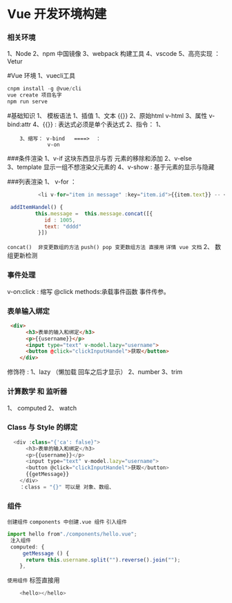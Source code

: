 # Vue 开发环境构建
### 相关环境
1、Node
2、npm 中国镜像
3、webpack 构建工具
4、vscode
5、高亮实现 ： Vetur

#Vue 环境
1、vuecli工具

```js
cnpm install -g @vue/cli
vue create 项目名字
npm run serve
```

#基础知识
1、 模板语法
        1、插值
            1、文本  {{}}
            2、原始html v-html
            3、属性 v-bind:attr
            4、{{}} : 表达式必须是单个表达式
        2、指令：
            1、

        3、缩写： v-bind   ====>  ：
                 v-on

###条件渲染 
    1、v-if  这块东西显示与否  元素的移除和添加
    2、v-else  
    3、template  显示一组不想渲染父元素的
    4、v-show : 基于元素的显示与隐藏

###列表渲染
    1、 v-for ：
```js
          <li v-for="item in message" :key="item.id">{{item.text}} -- </li>
```
```js
 addItemHandel() {
         this.message =  this.message.concat([{
            id : 1005,
            text: "dddd"
          }])
```
```concat()  非变更数组的方法```
```push() pop 变更数组方法 直接用```
```详情 vue 文档```
    2、 数组更新检测
### 事件处理
 v-on:click : 缩写 @click
 methods:承载事件函数
事件传参。
### 表单输入绑定
```html
 <div>
      <h3>表单的输入和绑定</h3>
      <p>{{username}}</p>
      <input type="text" v-model.lazy="username">
      <button @click="clickInputHandel">获取</button>    
    </div>
```
修饰符 :   1、lazy （懒加载 回车之后才显示）  2、number   3、trim
### 计算数学 和 监听器
1、 computed
2、 watch
### Class 与 Style 的绑定
```js
  <div :class="{'ca': false}">
      <h3>表单的输入和绑定</h3>
      <p>{{username}}</p>
      <input type="text" v-model.lazy="username">
      <button @click="clickInputHandel">获取</button>    
      {{getMessage}}  
    </div>
    ：class = "{}" 可以是 对象、数组、
```
### 组件
```创建组件```
```components 中创建.vue 组件```
```引入组件```
```js
import hello from"./components/hello.vue";
 注入组件
 computed: {
     getMessage () {
      return this.username.split("").reverse().join("");
    },
```
```使用组件```
标签直接用
```js
    <hello></hello>
```